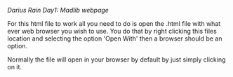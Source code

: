 *Darius Rain*
*Day1: Madlib webpage*

For this html file to work all you need to do is open the .html file with what ever web browser you wish to use.
You do that by right clicking this files location and selecting the option 'Open With' then a browser should be an option.

Normally the file will open in your browser by default by just simply clicking on it.


